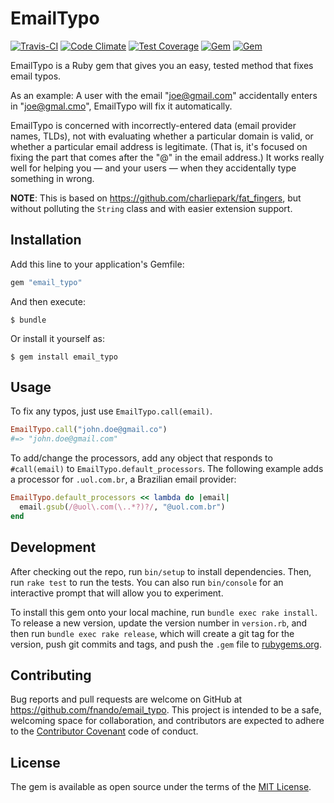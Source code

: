 # EmailTypo

[![Travis-CI](https://travis-ci.org/fnando/email_typo.svg)](https://travis-ci.org/fnando/email_typo)
[![Code Climate](https://codeclimate.com/github/fnando/email_typo/badges/gpa.svg)](https://codeclimate.com/github/fnando/email_typo)
[![Test Coverage](https://codeclimate.com/github/fnando/email_typo/badges/coverage.svg)](https://codeclimate.com/github/fnando/email_typo/coverage)
[![Gem](https://img.shields.io/gem/v/email_typo.svg)](https://rubygems.org/gems/email_typo)
[![Gem](https://img.shields.io/gem/dt/email_typo.svg)](https://rubygems.org/gems/email_typo)

EmailTypo is a Ruby gem that gives you an easy, tested method that fixes email typos.

As an example: A user with the email "joe@gmail.com" accidentally enters in "joe@gmal.cmo", EmailTypo will fix it automatically.

EmailTypo is concerned with incorrectly-entered data (email provider names, TLDs), not with evaluating whether a particular domain is valid, or whether a particular email address is legitimate. (That is, it's focused on fixing the part that comes after the "@" in the email address.) It works really well for helping you — and your users — when they accidentally type something in wrong.

**NOTE**: This is based on https://github.com/charliepark/fat_fingers, but without polluting the `String` class and with easier extension support.

## Installation

Add this line to your application's Gemfile:

```ruby
gem "email_typo"
```

And then execute:

    $ bundle

Or install it yourself as:

    $ gem install email_typo

## Usage

To fix any typos, just use `EmailTypo.call(email)`.

```ruby
EmailTypo.call("john.doe@gmail.co")
#=> "john.doe@gmail.com"
```

To add/change the processors, add any object that responds to `#call(email)` to `EmailTypo.default_processors`. The following example adds a processor for `.uol.com.br`, a Brazilian email provider:

```ruby
EmailTypo.default_processors << lambda do |email|
  email.gsub(/@uol\.com(\..*?)?/, "@uol.com.br")
end
```

## Development

After checking out the repo, run `bin/setup` to install dependencies. Then, run `rake test` to run the tests. You can also run `bin/console` for an interactive prompt that will allow you to experiment.

To install this gem onto your local machine, run `bundle exec rake install`. To release a new version, update the version number in `version.rb`, and then run `bundle exec rake release`, which will create a git tag for the version, push git commits and tags, and push the `.gem` file to [rubygems.org](https://rubygems.org).

## Contributing

Bug reports and pull requests are welcome on GitHub at https://github.com/fnando/email_typo. This project is intended to be a safe, welcoming space for collaboration, and contributors are expected to adhere to the [Contributor Covenant](http://contributor-covenant.org) code of conduct.

## License

The gem is available as open source under the terms of the [MIT License](http://opensource.org/licenses/MIT).
